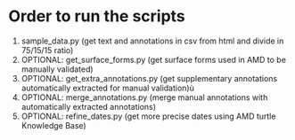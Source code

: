# Order to run the scripts

1. sample_data.py (get text and annotations in csv from html and divide in 75/15/15 ratio)
2. OPTIONAL: get_surface_forms.py (get surface forms used in AMD to be manually validated)
3. OPTIONAL: get_extra_annotations.py (get supplementary annotations automatically extracted for manual validation)ù
4. OPTIONAL: merge_annotations.py (merge manual annotations with automatically extracted annotations)
5. OPTIONAL: refine_dates.py (get more precise dates using AMD turtle Knowledge Base)